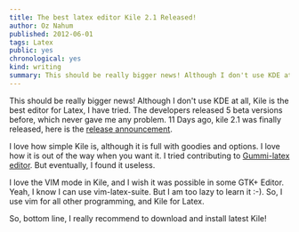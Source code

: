 ```yaml
---
title: The best latex editor Kile 2.1 Released!
author: Oz Nahum
published: 2012-06-01
tags: Latex
public: yes
chronological: yes
kind: writing 
summary: This should be really bigger news! Although I don't use KDE at all, Kile is the best editor for Latex, I have tried.    
---
```


This should be really bigger news! Although I don't use KDE at all, Kile
is the best editor for Latex, I have tried. The developers released 5
beta versions before, which never gave me any problem.
11 Days ago, kile 2.1 was finally released, here is the [release announcement](http://sourceforge.net/mailarchive/message.php?msg_id=27632215).

I love how simple Kile is, although it is full with goodies and options.
I love how it is out of the way when you want it. I tried contributing
to [Gummi-latex editor](http://gummi.midnightcoding.org/). But
eventually, I found it useless. 

I love the VIM mode in Kile, and I wish it was possible in some GTK+
Editor. Yeah, I know I can use vim-latex-suite. But I am too lazy to
learn it :-). So, I use vim for all other programming, and Kile for
Latex.

So, bottom line, I really recommend to download and install latest Kile!
